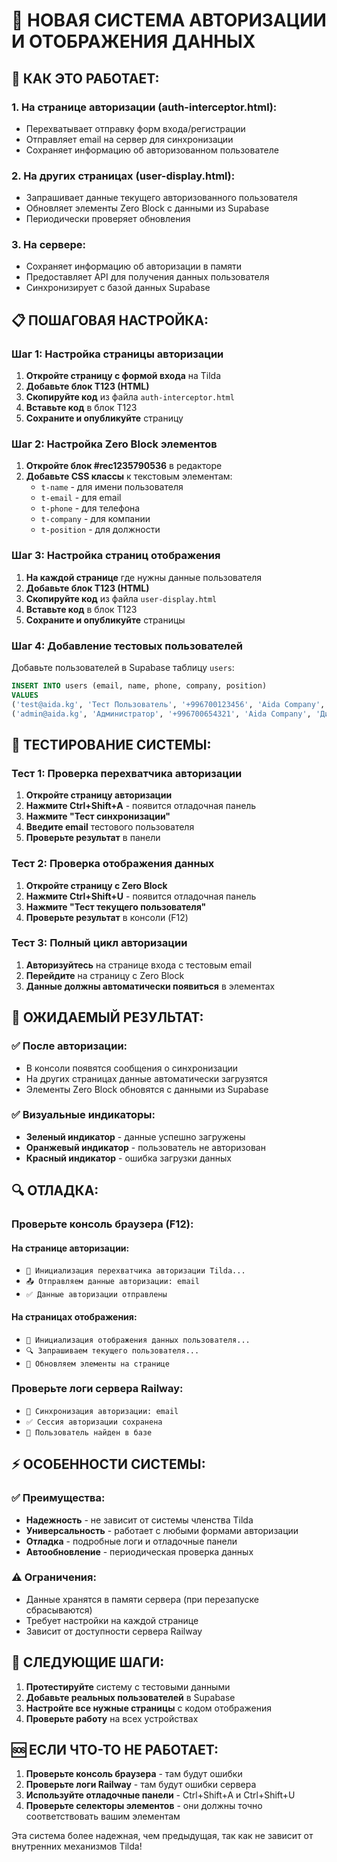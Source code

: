 # 🔐 НОВАЯ СИСТЕМА АВТОРИЗАЦИИ И ОТОБРАЖЕНИЯ ДАННЫХ

## 🎯 КАК ЭТО РАБОТАЕТ:

### 1. **На странице авторизации** (auth-interceptor.html):
- Перехватывает отправку форм входа/регистрации
- Отправляет email на сервер для синхронизации
- Сохраняет информацию об авторизованном пользователе

### 2. **На других страницах** (user-display.html):
- Запрашивает данные текущего авторизованного пользователя
- Обновляет элементы Zero Block с данными из Supabase
- Периодически проверяет обновления

### 3. **На сервере**:
- Сохраняет информацию об авторизации в памяти
- Предоставляет API для получения данных пользователя
- Синхронизирует с базой данных Supabase

## 📋 ПОШАГОВАЯ НАСТРОЙКА:

### Шаг 1: Настройка страницы авторизации

1. **Откройте страницу с формой входа** на Tilda
2. **Добавьте блок T123 (HTML)**
3. **Скопируйте код** из файла `auth-interceptor.html`
4. **Вставьте код** в блок T123
5. **Сохраните и опубликуйте** страницу

### Шаг 2: Настройка Zero Block элементов

1. **Откройте блок #rec1235790536** в редакторе
2. **Добавьте CSS классы** к текстовым элементам:
   - `t-name` - для имени пользователя
   - `t-email` - для email
   - `t-phone` - для телефона
   - `t-company` - для компании
   - `t-position` - для должности

### Шаг 3: Настройка страниц отображения

1. **На каждой странице** где нужны данные пользователя
2. **Добавьте блок T123 (HTML)**
3. **Скопируйте код** из файла `user-display.html`
4. **Вставьте код** в блок T123
5. **Сохраните и опубликуйте** страницы

### Шаг 4: Добавление тестовых пользователей

Добавьте пользователей в Supabase таблицу `users`:

```sql
INSERT INTO users (email, name, phone, company, position) 
VALUES 
('test@aida.kg', 'Тест Пользователь', '+996700123456', 'Aida Company', 'Менеджер'),
('admin@aida.kg', 'Администратор', '+996700654321', 'Aida Company', 'Директор');
```

## 🔧 ТЕСТИРОВАНИЕ СИСТЕМЫ:

### Тест 1: Проверка перехватчика авторизации

1. **Откройте страницу авторизации**
2. **Нажмите Ctrl+Shift+A** - появится отладочная панель
3. **Нажмите "Тест синхронизации"**
4. **Введите email** тестового пользователя
5. **Проверьте результат** в панели

### Тест 2: Проверка отображения данных

1. **Откройте страницу с Zero Block**
2. **Нажмите Ctrl+Shift+U** - появится отладочная панель
3. **Нажмите "Тест текущего пользователя"**
4. **Проверьте результат** в консоли (F12)

### Тест 3: Полный цикл авторизации

1. **Авторизуйтесь** на странице входа с тестовым email
2. **Перейдите** на страницу с Zero Block
3. **Данные должны автоматически появиться** в элементах

## 🎯 ОЖИДАЕМЫЙ РЕЗУЛЬТАТ:

### ✅ После авторизации:
- В консоли появятся сообщения о синхронизации
- На других страницах данные автоматически загрузятся
- Элементы Zero Block обновятся с данными из Supabase

### ✅ Визуальные индикаторы:
- **Зеленый индикатор** - данные успешно загружены
- **Оранжевый индикатор** - пользователь не авторизован
- **Красный индикатор** - ошибка загрузки данных

## 🔍 ОТЛАДКА:

### Проверьте консоль браузера (F12):

#### На странице авторизации:
- `🔐 Инициализация перехватчика авторизации Tilda...`
- `📤 Отправляем данные авторизации: email`
- `✅ Данные авторизации отправлены`

#### На страницах отображения:
- `🎯 Инициализация отображения данных пользователя...`
- `🔍 Запрашиваем текущего пользователя...`
- `📝 Обновляем элементы на странице`

### Проверьте логи сервера Railway:
- `🔐 Синхронизация авторизации: email`
- `✅ Сессия авторизации сохранена`
- `👤 Пользователь найден в базе`

## ⚡ ОСОБЕННОСТИ СИСТЕМЫ:

### ✅ Преимущества:
- **Надежность** - не зависит от системы членства Tilda
- **Универсальность** - работает с любыми формами авторизации
- **Отладка** - подробные логи и отладочные панели
- **Автообновление** - периодическая проверка данных

### ⚠️ Ограничения:
- Данные хранятся в памяти сервера (при перезапуске сбрасываются)
- Требует настройки на каждой странице
- Зависит от доступности сервера Railway

## 🚀 СЛЕДУЮЩИЕ ШАГИ:

1. **Протестируйте** систему с тестовыми данными
2. **Добавьте реальных пользователей** в Supabase
3. **Настройте все нужные страницы** с кодом отображения
4. **Проверьте работу** на всех устройствах

## 🆘 ЕСЛИ ЧТО-ТО НЕ РАБОТАЕТ:

1. **Проверьте консоль браузера** - там будут ошибки
2. **Проверьте логи Railway** - там будут ошибки сервера
3. **Используйте отладочные панели** - Ctrl+Shift+A и Ctrl+Shift+U
4. **Проверьте селекторы элементов** - они должны точно соответствовать вашим элементам

Эта система более надежная, чем предыдущая, так как не зависит от внутренних механизмов Tilda!